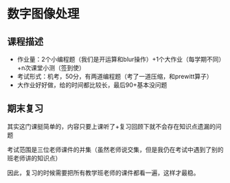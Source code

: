 # 数字图像处理


## 课程描述

- 作业量：2个小编程题（我们是开运算和blur操作）+1个大作业（每学期不同）+n次课堂小测（签到使）
- 考试形式：机考，50分，有两道编程题（考了一道压缩，和prewitt算子）
- 大作业好好做，给的时间都比较长，最后90+基本没问题

## 期末复习

其实这门课挺简单的，内容只要上课听了+复习回顾下就不会存在知识点遗漏的问题

考试范围是三位老师课件的并集（虽然老师说交集，但是我仍在考试中遇到了别的班老师讲的知识点）

因此，复习的时候需要把所有教学班老师的课件都看一遍，这样才最稳。

